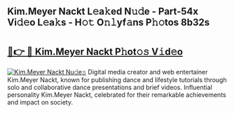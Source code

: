## Kim.Meyer Nackt L𝚎a𝚔ed N𝚞𝚍e - Part-54x Vi𝚍𝚎o L𝚎a𝚔s - H𝚘𝚝 O𝚗𝚕yf𝚊ns P𝚑𝚘tos 8b32s

# <h2><a href="http://kf6v8ii.oniu.top/?m=Kim.Meyer+Nackt">🔗👉 🔴 Kim.Meyer Nackt P𝚑ot𝚘𝚜 V𝚒d𝚎o</a></h2>

[![Kim.Meyer Nackt Nu𝚍e𝚜](https://i.imgur.com/0qMVB7G.gif)](http://kf6v8ii.oniu.top/?m=Kim.Meyer+Nackt)
Digital media creator and web entertainer Kim.Meyer Nackt, known for publishing dance and lifestyle tutorials through solo and collaborative dance presentations and brief videos. Influential personality Kim.Meyer Nackt, celebrated for their remarkable achievements and impact on society.  
